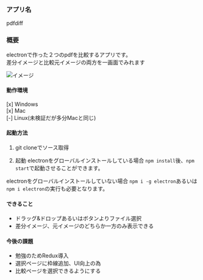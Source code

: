 ### アプリ名
pdfdiff

### 概要
electronで作った２つのpdfを比較するアプリです。  
差分イメージと比較元イメージの両方を一画面でみれます

![イメージ](https://user-images.githubusercontent.com/9998881/45592675-0343f200-b9af-11e8-9cdc-649d7e1dad5d.gif)

#### 動作環境
 [x] Windows  
 [x] Mac  
 [-] Linux(未検証だが多分Macと同じ)  

#### 起動方法
1. git cloneでソース取得

2. 起動
  electronをグローバルインストールしている場合
 `npm install`後、`npm start`で起動させることができます。

  electronをグローバルインストールしていない場合
 `npm i -g electron`あるいは`npm i electron`の実行も必要となります。

#### できること
- ドラッグ&ドロップあるいはボタンよりファイル選択
- 差分イメージ、元イメージのどちらか一方のみ表示できる

#### 今後の課題
- 勉強のためRedux導入
- 選択ページに枠線追加、UI向上の為
- 比較ページを選択できるようにする

